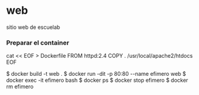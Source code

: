 # web
sitio web de escuelab

### Preparar el container ###

cat << EOF > Dockerfile
FROM httpd:2.4
COPY . /usr/local/apache2/htdocs
EOF

$ docker build -t web .
$ docker run -dit -p 80:80 --name efimero web
$ docker exec -it efimero bash
$ docker ps
$ docker stop efimero
$ docker rm efimero
